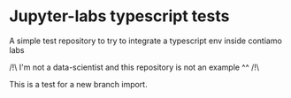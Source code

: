 # Jupyter-labs typescript tests

A simple test repository to try to integrate a typescript env inside contiamo labs

/!\ I'm not a data-scientist and this repository is not an example ^^ /!\

This is a test for a new branch import.
